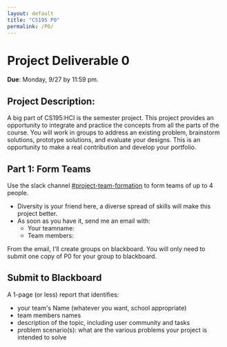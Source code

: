 ```yaml
---
layout: default
title: "CS195 P0"
permalink: /P0/
---
```


# Project Deliverable 0

**Due**: Monday, 9/27 by 11:59 pm.

## Project Description:
A big part of CS195:HCI is the semester project. This project provides an opportunity to integrate and practice the concepts from all the parts of the course.
You will work in groups to address an existing problem, brainstorm solutions, prototype solutions, and evaluate your designs. 
This is an opportunity to make a real contribution and develop your portfolio.

## Part 1: Form Teams
Use the slack channel [#project-team-formation](https://hci-f21.slack.com/archives/C02ETFL8M3Q) to form teams of up to 4 people. 
- Diversity is your friend here, a diverse spread of skills will make this project better.
- As soon as you have it, send me an email with:
  - Your teamname:
  - Team members: 

From the email, I'll create groups on blackboard. You will only need to submit one copy of P0 for your group to blackboard.

## Submit to Blackboard
A 1-page (or less) report that identifies:

- your team's Name (whatever you want, school appropriate)
- team members names
- description of the topic, including user community and tasks
- problem scenario(s): what are the various problems your project is intended to solve
